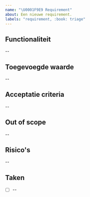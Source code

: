 ```yaml
---
name: "\U0001F9E9 Requirement"
about: Een nieuwe requirement.
labels: "requirement, :book: triage"
---
```


## Functionaliteit

--

## Toegevoegde waarde

--

## Acceptatie criteria

--

## Out of scope

--

## Risico's

--

## Taken

- [ ] --
